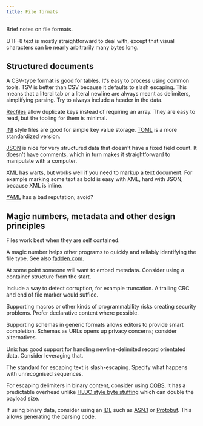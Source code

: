```yaml
---
title: File formats
---
```


Brief notes on file formats.

UTF-8 text is mostly straightforward to deal with, except that visual characters can be nearly arbitrarily many bytes long.

## Structured documents

A CSV-type format is good for tables. It's easy to process using common tools.
TSV is better than CSV because it defaults to slash escaping. This means that a literal tab or a literal newline are always meant as delimiters, simplifying parsing.
Try to always include a header in the data.

[Recfiles](https://en.wikipedia.org/wiki/Recfiles) allow duplicate keys instead of requiring an array. They are easy to read, but the tooling for them is minimal.

[INI](https://en.wikipedia.org/wiki/INI_file) style files are good for simple key value storage. [TOML](https://toml.io/en/) is a more standardized version.

[JSON](https://json.org/) is nice for very structured data that doesn't have a fixed field count. It doesn't have comments, which in turn makes it straightforward to manipulate with a computer.

[XML](https://en.wikipedia.org/wiki/XML) has warts, but works well if you need to markup a text document. For example marking some text as bold is easy with XML, hard with JSON, because XML is inline.

[YAML](https://yaml.org/) has a bad reputation; avoid?

## Magic numbers, metadata and other design principles

Files work best when they are self contained.

A magic number helps other programs to quickly and reliably identifying the file type.
See also [fadden.com](https://fadden.com/tech/file-formats.html).

At some point someone will want to embed metadata. Consider using a container structure from the start.

Include a way to detect corruption, for example truncation. A trailing CRC and end of file marker would suffice.

Supporting macros or other kinds of programmability risks creating security problems. Prefer declarative content where possible.

Supporting schemas in generic formats allows editors to provide smart completion.
Schemas as URLs opens up privacy concerns; consider alternatives.

Unix has good support for handling newline-delimited record orientated data. Consider leveraging that.

The standard for escaping text is slash-escaping. Specify what happens with unrecognised sequences.

For escaping delimiters in binary content, consider using [COBS](https://en.wikipedia.org/wiki/Consistent_Overhead_Byte_Stuffing). It has a predictable overhead unlike [HLDC style byte stuffing](https://en.wikipedia.org/wiki/High-Level_Data_Link_Control#Asynchronous_framing) which can double the payload size.

If using binary data, consider using an [IDL](https://en.wikipedia.org/wiki/Interface_description_language) such as [ASN.1](019749f9-3d9f-7fe8-8949-61e8c4870cb0.html) or [Protobuf](https://protobuf.dev/). This allows generating the parsing code.

